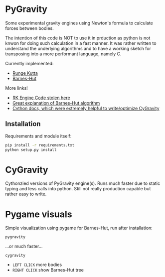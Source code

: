 # PyGravity

Some experimental gravity engines using Newton's formula to calculate forces
between bodies.

The intention of this code is NOT to use it in prduction as python is not knwon
for doing such calculation in a fast manner. It was rather written to understand
the underlying algorithms and to have a working sketch for transposing into a
more performant language, namely C.

Currently implemented:
+ [Runge Kutta](https://en.wikipedia.org/wiki/Runge%E2%80%93Kutta_methods)
+ [Barnes-Hut](https://en.wikipedia.org/wiki/Barnes%E2%80%93Hut_simulation)

More links!
+ [RK Engine Code stolen here](http://ttsiodras.github.com/gravity.html)
+ [Great explanation of Barnes-Hut algorithm](http://arborjs.org/docs/barnes-hut)
+ [Cython docs, which were extremely helpful to write/optimize CyGravity](https://cython.readthedocs.io/en/latest/index.html)

## Installation

Requirements and module itself:

```bash
pip install -r requirements.txt
python setup.py install
```

# CyGravity

Cythonzied versions of PyGravity engine(s). Runs much faster due to static typing
and less calls into python. Still not really production capable but rather easy
to write.

# Pygame visuals

Simple visualization using pygame for Barnes-Hut, run after installation:

```
pygravity
```

...or much faster...

```
cygravity
```

+ `LEFT CLICK`  more bodies
+ `RIGHT CLICK` show Barnes-Hut tree
